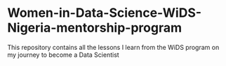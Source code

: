 # Women-in-Data-Science-WiDS-Nigeria-mentorship-program
This repository contains all the lessons I learn from the WiDS program on my journey to become a Data Scientist
